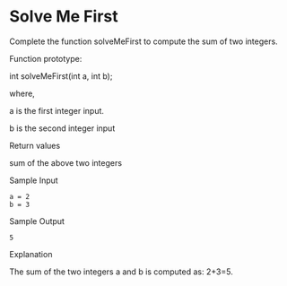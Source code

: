 # Solve Me First
Complete the function solveMeFirst to compute the sum of two integers.

Function prototype:

int solveMeFirst(int a, int b);

where,

a is the first integer input.

b is the second integer input

Return values

sum of the above two integers

Sample Input

    a = 2
    b = 3
Sample Output

    5
Explanation

The sum of the two integers a and b is computed as: 2+3=5.
